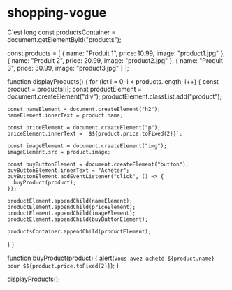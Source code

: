 # shopping-vogue
C'est long
const productsContainer = document.getElementById("products");

const products = [
  {
    name: "Produit 1",
    price: 10.99,
    image: "product1.jpg"
  },
  {
    name: "Produit 2",
    price: 20.99,
    image: "product2.jpg"
  },
  {
    name: "Produit 3",
    price: 30.99,
    image: "product3.jpg"
  }
];

function displayProducts() {
  for (let i = 0; i < products.length; i++) {
    const product = products[i];
    const productElement = document.createElement("div");
    productElement.classList.add("product");

    const nameElement = document.createElement("h2");
    nameElement.innerText = product.name;

    const priceElement = document.createElement("p");
    priceElement.innerText = `$${product.price.toFixed(2)}`;

    const imageElement = document.createElement("img");
    imageElement.src = product.image;

    const buyButtonElement = document.createElement("button");
    buyButtonElement.innerText = "Acheter";
    buyButtonElement.addEventListener("click", () => {
      buyProduct(product);
    });

    productElement.appendChild(nameElement);
    productElement.appendChild(priceElement);
    productElement.appendChild(imageElement);
    productElement.appendChild(buyButtonElement);

    productsContainer.appendChild(productElement);
  }
}

function buyProduct(product) {
  alert(`Vous avez acheté ${product.name} pour $${product.price.toFixed(2)}`);
}

displayProducts();
